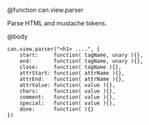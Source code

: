 @function can.view.parser

Parse HTML and mustache tokens.


@body

    can.view.parser("<h1> ....", {
    	start:     function( tagName, unary ){},
		end:       function( tagName, unary ){},
		close:     function( tagName ){},
		attrStart: function( attrName ){},
		attrEnd:   function( attrName ){},
		attrValue: function( value ){},
		chars:     function( value ){},
		comment:   function( value ){},
		special:   function( value ){},
		done:      function( ){}
    })
